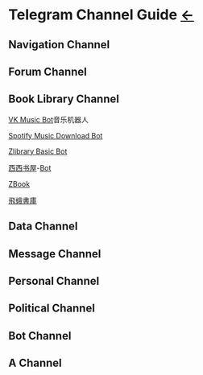 # Telegram Channel Guide [←](index.md)

## Navigation Channel

## Forum Channel

## Book Library Channel

[VK Music Bot](https://t.me/vkmusic_bot)音乐机器人

[Spotify Music Download Bot](https://t.me/Spotify_downloa_bot)

[Zlibrary Basic Bot](https://t.me/firstlibrarybot)

[西西书屋](https://t.me/xixishuwu)-[Bot](https://t.me/SousuoBot)

[ZBook](https://t.me/ziyuanfengxiang59)

[飛蛾書庫](https://t.me/MothLib)

[]()

## Data Channel

## Message Channel

## Personal Channel

## Political Channel

## Bot Channel

## A Channel
